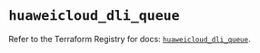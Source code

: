 # `huaweicloud_dli_queue`

Refer to the Terraform Registry for docs: [`huaweicloud_dli_queue`](https://registry.terraform.io/providers/huaweicloud/huaweicloud/1.71.1/docs/resources/dli_queue).
